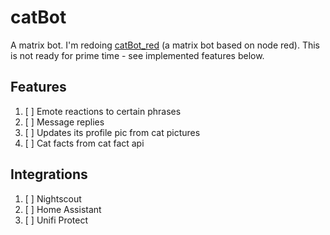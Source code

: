 # catBot
A matrix bot.
I'm redoing [catBot_red](https://github.com/mwinterstorm/catbot_red) (a matrix bot based on node red). This is not ready for prime time - see implemented features below.

## Features
1. [ ] Emote reactions to certain phrases
1. [ ] Message replies
1. [ ] Updates its profile pic from cat pictures
1. [ ] Cat facts from cat fact api

## Integrations
1. [ ] Nightscout 
1. [ ] Home Assistant
1. [ ] Unifi Protect


   